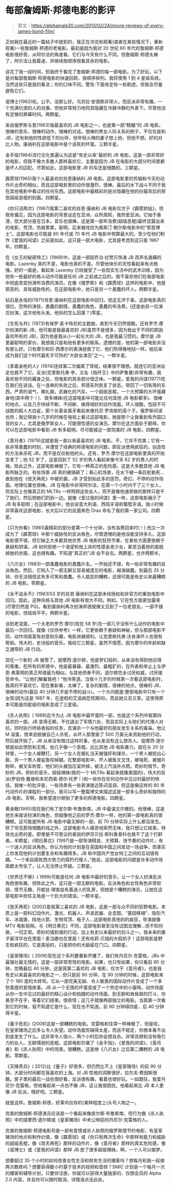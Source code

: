 # 每部詹姆斯·邦德电影的影评

> 原文：<https://alphamale20.com/2013/02/24/movie-reviews-of-every-james-bond-film/>

正如我在最近的一篇帖子中提到的，我正在浏览和观看(或者在某些情况下，重新观看)一些詹姆斯·邦德的老电影。最初是因为我对 20 世纪 60 年代的詹姆斯·邦德电影很好奇，从阿尔法的角度看，它们与今天有什么不同，但詹姆斯·邦德太棒了，阿尔法让我着迷，并继续按顺序观看其余的电影。

这花了我一段时间，但我终于看完了詹姆斯·邦德的每一部电影。为了好玩，以下是对每部詹姆斯·邦德电影的快速回顾，按顺序排列。我将使用 1 到 4 星级系统。当然这些只是我的看法；你的口味不同。警告:下面肯定有一些剧透，但我会尽量避免它们。

诺博士(1962)呃。公平。没那么好。乌苏拉·安德斯非常火，而反派非常有趣，一个充满仇恨的人的肖像，但他非常努力地将其隐藏在冷静冷静的外表下。尽管他没有足够的屏幕时间。两颗星。

来自俄罗斯与爱(1963)我最喜欢的 JB 电影之一，也是第一部“精髓”的 JB 电影。很棒的音乐，很棒的动作，很棒的对话，很棒的男女人际关系的例子，不仅仅是和 JB，还有和他的性欲低下的伙伴，他年轻火辣的妻子想上他，但他不想。好的对比人物。康纳利在这部电影中是个该死的坏蛋。三颗半星。

金手指(1964)流行文化普遍认为这是“有史以来”最好的 JB 电影。这是一部非常好的电影，但我不像大多数人那样喜欢它，主要是因为 JB 在电影的大部分时间里都是坏人的囚犯。尽管如此，这部电影里 JB 的车还是很酷的。三颗星。

霹雳球(1965)我个人最喜欢的肖恩康纳利 JB 电影。这部电影里的剪辑和今天的动作片出奇的相似，而且这部电影里的动作很激烈，很棒。最后的水下战斗不同于我在其他电影中看过的任何东西。这部电影中最精彩的是对隐藏在他的白猫背后的邪恶超级恶棍的刻画。四颗星。

《你只活两次》(1967)我第二喜欢的肖恩·康纳利 JB 电影仅次于《霹雳娇娃》，但我有偏见，因为这部电影的背景设定在亚洲，众所周知，我热爱亚洲。它始于香港，但大部分是在日本。音乐也很棒。这是第一部布洛费(超级恶棍)最终显露出来的电影，秃顶，伤痕累累，聪明，后来被戏仿为奥斯汀·鲍尔斯电影中的“邪恶博士”。这部电影也可能是 60 年代或 70 年代 JB 电影中预算最大的，至少在他们制作《爱我的间谍》之前是如此。这只是一部大电影，尤其是考虑到这只是 1967 年。四颗星。

在《女王的秘密特工》(1969)中，这是一部因乔治·拉赞贝饰演 JB 而声名狼藉的电影。Lazenby 真的不差，电影也真的不差。尽管他快乐的天性看起来有点勉强。好的一面是，看起来 Lazenby 已经接受了一些现实生活中的武术训练，因为他有一些最好的格斗动作可能是任何 JB 之前或之后的。我不喜欢他们在每部电影中彻底改变扮演布洛费的演员。在像《俄罗斯》和《霹雳球》这样的电影中，他是邪恶的、具有威胁性的。在这部电影中，他只是另一个愚蠢的坏人。两颗半星。

钻石是永恒的(1971)肖恩·康纳利在这部电影中回归，但这无济于事。这部电影真的很烂。恐怖的演技，愚蠢的剧情，愚蠢的角色，愚蠢的布洛费。(还是由另一位演员扮演，这次他有头发。他妈的怎么回事？)零星。

《生死与共》(1973)有保罗·麦卡特尼的主题曲，直到今天仍然很酷，还有罗杰·摩尔扮演的新 JB，他可能是我最喜欢的 JB(虽然不是很多，因为我出于不同的原因喜欢所有的 JB)，因为他是我从小一起长大的 JB，也是我最习惯的。摩尔是 JB 里最聪明的家伙，我想我只是和他有更多的联系。遗憾的是，他的第一部电影并没有那么好。只有摩尔和珍·西摩尔的表演拯救了它，他们热得像地狱一样。她后来成为我们这个时代最炙手可热的“大龄女演员”之一。一颗半星。

《拿着金枪的人》(1974)连续第二次偏离了常规，结果很不理想。就连它的亚洲设定也救不了它。反派(克里斯托弗·李，又名《指环王》中的萨鲁曼)非常有趣，我喜欢他不同的藏身之处，但电影的其余部分很乏味。一颗星。爱我的间谍(1977)现在我们在说话。在一连串的失败之后，邦德系列恢复了状态，带回了一切有用的东西。严肃的语气，晚礼服，武器化的汽车，一个超级恶棍，一个大预算的大坏蛋藏身地(其中两个！)、很多辣妹(在这部电影中可能比任何其他 JB 电影都多)、很棒的地点，以及几乎持续不断、不间断、做得很好的动作场面。坏人很酷，包括不可战胜的超人大白鲨，那个长着金属牙看起来像托尼·罗宾斯的高个子。俄罗斯间谍也热；我记得我十几岁的时候在电视上看过这部电影，她是那个让我看到有外国口音的女人，尤其是俄罗斯女人，可能很性感的女演员。摩尔在这方面处于巅峰，你可以在这部电影中看到 JB 有多聪明。尽可能接近一部完美的 JB 电影。四颗星。

《垦月者》(1979)这就是我一直以来最喜欢的 JB 电影。不，它并不完美；它有一些非常愚蠢的时刻，并遭受了经典的邦德电影的问题，即反派使用疯狂的，创造性的方法来杀死 JB，而不是仅仅射他的头。还有，罗杰·摩尔在这部电影里真的开始变老了；他 52 岁了，这是回到了 52 岁的男人看起来像今天 62 岁的男人的时候。除此之外，这部电影棒极了。它有一种真正的危险感，这是大多数其他 JB 电影所缺乏的。有些场景 JB 真的被搞砸了；离心机场景，在水下被一条巨蛇勒死...直到他在《改天再死》中被折磨，JB 才受到如此多的惩罚。奇幻，不停的动作场面。地理位置也很棒。JB 在电影中非常阿尔法，在第一个小时内干了三个女人，但实际上也像真正的 MLTRs 一样照顾这些女人，而不是像他通常做的那样只是干了她们，然后把她们扔到一边。就像《爱过我的间谍》里一样，这部电影展示了 JB 有多聪明；在这部电影中，他会说意大利语、西班牙语和葡萄牙语。我小时候非常喜欢这部电影，长大后以它的反面角色 Drax 命名了我的第一家公司。四颗星。

《只为你看》(1981)最精彩的部分是第一个十分钟，当布洛费回来时(！).他又一次成为了《霹雳球》中那个威胁性的反派角色，尽管遗憾的是他没能坚持多久。这部电影很不错，但它缺乏大多数其他优秀 JB 电影的狂热节奏，在某些方面更依赖于悬疑和阴谋。JB 如何拒绝一个渴望和他上床的性感金发少女，甚至当着他的面脱掉她的衣服，这也很有趣。不知道“真正的”JB 会不会去。两颗星，也许两颗半。

《八爪女》(1983)一部愚蠢电影的愚蠢片名。一开始还不错，有一些非常有趣的反派角色。然后，它陷入了一部无聊又容易被遗忘的电影，越演越蠢。到最后 25 分钟，你无法相信这有多可笑和愚蠢。令人尴尬的糟糕，这很可能是有史以来最糟糕的 JB 电影。零颗星。

《永不说永不》(1983)53 岁的肖恩·康纳利在这部未经授权和非官方的重拍电影中回归。因此，这种风格与其他 JB 电影有很大不同。例如，它在性方面更加露骨(尽管仍然是 PG)。看到康纳利再次扮演邦德就像又见到了一位老朋友。一部不错的电影，但结局平平。两颗半星。

谈到老混蛋，一个太老的罗杰·摩尔(现在 58 岁)在一部几乎没有什么动作的电影中最后一次回归。就像《仅供参考》一样，它更依赖于悬疑和神秘，但与那部电影不同，动作场面富有创意和乐趣，电影进展顺利。让克里斯托弗·沃肯演坏人也很有帮助。伟大的，史诗般的音乐。我给它三颗星，虽然不情愿，因为摩尔的年龄和缺乏通常的 JB 行动。

现在一个新的 JB 接管了，提摩西·道尔顿，他是梦幻般的，从来没有得到他应得的尊重。在所有的邦德中，他是最暴躁、最激烈、最粗犷的，在外表和举止上与伊恩·弗莱明的真正邦德最为相似。与其他债券不同，道尔顿完全讨厌权威，讨厌接受命令。“让他们解雇我吧！”他冷笑道。当我十几岁的时候第一次看这部电影时，我真的不喜欢它。现在重新看，太棒了。复杂的剧情，很棒的地点，很棒的 JB，很棒的动作(最后 40 分钟几乎是不停的战斗)。一个大问题是:整部电影中只有一个女孩(因为这是 1987 年，在虚假的艾滋病恐慌期间)，而且她又丑又笨。这使得原本可能是四星级的电影变成了三星级。

《杀人执照》( 1989)迄今为止 JB 电影中最坏蛋的一部，也是这个系列中我第四喜欢的一部。JB 变得无赖，不仅退出了军情六处，而且实际上与他们的代理人对抗，同时执行终结者般的任务，去谋杀一个与他最好的朋友发生关系的毒枭。他让 M 滚蛋，侥幸逃脱被自己人杀死，从坏人那里偷了 500 万美元来资助他的行动，然后就开始了。JB 从来没有做过这样的事，也从来没有这么想杀人。提摩西·道尔顿是如此愤怒和无情，他几乎像一个恶棍。远比其他 JB 电影暴力。就在头 20 分钟里，一个女人被鞭打，另一个女人在婚礼当天被强奸和谋杀，一个男人被挖出心脏，另一个男人被鲨鱼咬掉腿。在整部电影中，坏人被鱼叉叉住，被电死，被锯片粉碎，被叉车刺穿，他们的头被加压室炸掉，被浇上汽油并点燃。奇妙的情节，奇妙的 JB，奇妙的音乐，超级辣妹(我的一个 MLTRs 看起来就像美国的)，伟大的反派(罗伯特·戴维和本尼西奥·德尔·托罗！)和一些你在任何动作中见过的最好的特技。我唯一的批评是，一些场景有一些表演接近陈词滥调，但这是像这样的 80 年代动作片的课程的一部分。我可以写一整篇博文来描述这是一部多么奇妙和独特的 JB 电影。天啊，我希望道尔顿拍了更多的邦德电影。四颗星。

黄金眼(1995)现在我们有了皮尔斯·布鲁斯南，JB 中最温文尔雅的。他很棒，这是他生来就该扮演的角色，但就像他之前的罗杰·摩尔一样，他的第一部电影真的很糟糕。这可能是所有 JB 电影中最无聊的一部。前 70 分钟实际上什么都没发生。除了坦克那场很酷的戏之外，这部电影令人痛苦地索然无味，我只想让它结束。特效也出奇的差。即使是不可思议的美丽的伊莎贝拉·斯科鲁普科也救不了这个打鼾者。半颗星。《明日黄花》(1997)是一部导演精良、大预算、快节奏的动作片，有一个迷人的反派角色。你认为他的计划是在英国和中国之间发动一场战争，而事实上你发现他的计划要复杂和有趣得多。JB 和中国共产党女特工之间的互动很有趣。“一个来自腐败西方势力的腐朽代理人，”她说。这部电影的问题是许多动作场面都太夸张了，让人无法停止怀疑。三颗星。

《世界还不够》( 1999)可能是任何 JB 电影中最好的音乐，让一个女人扮演反派角色很有趣，但除此之外，这只是一部无聊的电影。反派角色和女性角色非常软弱，情节无趣，丹妮丝·理查兹有着迷人的乳房，但她是个糟糕的演员，让她在这部电影中担任主角是一个巨大的错误。一颗半星。

《改天再死》(2002)是我第三喜欢的 JB 电影，这是一部与众不同的狂野电影。本质上是一部科幻动作片。激光、机器人、声波武器、全息图、“基因移植”、隐形汽车、冰城堡、陆地火箭、生物穹顶、电子人...这部电影真他妈的疯狂，导演就像 MTV 电影视频。与《明日黄花》不同，这部电影甚至没有试图去理解...但不知何故，一切正常。奇妙的墙到墙的行动，加上有史以来最好的剑斗之一。我未来的妻子裴淳华也在里面！麦当娜也在里面！还有哈莉·贝瑞的大假奶子！这部电影是野生和疯狂的，它是美丽的，只是把你的大脑留在门口。四颗星。

《皇家赌场》( 2006)现在这个系列要重新开播了，我们有丹尼尔·克雷格，JBs 中最强壮最无情的。这是一部非常奇怪的电影。如果，也只有如果，你只看前 90 分钟，忽略最后 40 分钟，这是我第二喜欢的 JB 电影，仅次于《垦月者》，也是我有史以来最喜欢的电影之一...但只是前 90 分钟。在 90 分钟的时候，这部电影来了个 180 度的大转弯。它从一部完美无缺、令人敬畏的国际动作片变成了一个多愁善感的爱情故事。JB 从一个无情的坏蛋变成了一个热恋中的小猫咪。动作场面从你一生中见过的最好的精心设计和拍摄的动作场面，到无聊和耸耸肩的打斗，你甚至不在乎，等着它们结束。很奇怪；这几乎就像两部独立的电影。当我第一次看到它的时候，我不知道它是什么，现在也不知道。前 90 分钟得四星，后 40 分钟得半星。

《量子危机》(2008)这是一部糟糕的电影。克雷格和往常一样棒极了，但是哇，在皇家赌场之后多么令人失望。动作场面剪辑得太差，而且不稳定，你根本看不出到底发生了什么。这非常令人恼火，两个小时后你会想自杀。非常丑陋和没有吸引力的女人。无聊懦弱的恶棍。这部电影抄袭了《金手指》、《爱我的间谍》、《垦月者》和《杀人执照》中的场景。很糟糕。这是继《八爪女》之后第二糟糕的 JB 电影。零颗星。

《天降奇兵》( 2012)比《量子》好很多，但仍然比不上《皇家赌场》的前 90 分钟。大部分时间都在我喜欢的上海。对 JB 性格的洞察很好，拉尔夫·费因斯很酷。房子里的最后一战也很好看，反派很有趣，看着也很好玩。一如既往，我爱丹尼尔·克雷格，但他看起来一点也不像 JB，这让我很困扰。他看起来比 JB 本人更像 JB 反派。哦好吧。三颗星。

就是这样。詹姆斯·邦德，好莱坞仅存的(某种程度上)头号人物之一。

完美的詹姆斯·邦德演员应该是一个看起来像皮尔斯·布鲁斯南，但行为像《杀人执照》中的提摩西·道尔顿或《皇家赌场》中未公映前的丹尼尔·克雷格的人。

完美的詹姆斯·邦德电影将是一部有爱情或杀人执照的俄罗斯情节的电影，有皇家赌场的地点和制作价值，像《霹雳球》或《你只有两次生命》中那样有能力和威胁的超级恶棍，像《改天再死》那样的动作片，像《垦月者》那样的真实危险感，像《诺博士》或《爱我的间谍》那样 JB 放了很多超级辣妹。啊，一个人可以做梦。

想要超过 35 个小时的如何改善女性生活和财务生活的播客吗？想每月和我一起做两次教练吗？想要获得数小时基于技术的视频和音频？SMIC 计划是一个每月一次的播客和辅导计划，只要你注册，你就可以获得大量独家的、仅限会员的 Alpha 2.0 内容，并且你可以随时取消。详情请点击此处。